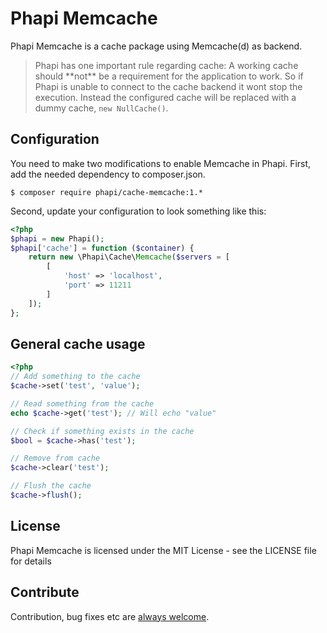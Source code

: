 # Phapi Memcache

Phapi Memcache is a cache package using Memcache(d) as backend.


<blockquote>Phapi has one important rule regarding cache: A working cache should **not** be a requirement for the application to work. So if Phapi is unable to connect to the cache backend it wont stop the execution. Instead the configured cache will be replaced with a dummy cache, <code>new NullCache()</code>.</blockquote>

## Configuration
You need to make two modifications to enable Memcache in Phapi. First, add the needed dependency to composer.json.
```shell
$ composer require phapi/cache-memcache:1.*
```
Second, update your configuration to look something like this:
```php
<?php
$phapi = new Phapi();
$phapi['cache'] = function ($container) {
    return new \Phapi\Cache\Memcache($servers = [
        [
            'host' => 'localhost',
            'port' => 11211
        ]
    ]);
};
```


## General cache usage
```php
<?php
// Add something to the cache
$cache->set('test', 'value');

// Read something from the cache
echo $cache->get('test'); // Will echo "value"

// Check if something exists in the cache
$bool = $cache->has('test');

// Remove from cache
$cache->clear('test');

// Flush the cache
$cache->flush();
```


## License
Phapi Memcache is licensed under the MIT License - see the LICENSE file for details

## Contribute
Contribution, bug fixes etc are [always welcome](https://github.com/phapi/cache-memcache/issues/new).
